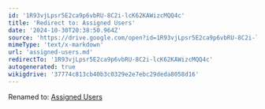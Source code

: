 ```yaml
---
id: '1R93vjLpsr5E2ca9p6vbRU-8C2i-lcK62KAWizcMQQ4c'
title: 'Redirect to: Assigned Users'
date: '2024-10-30T20:38:50.964Z'
source: 'https://drive.google.com/open?id=1R93vjLpsr5E2ca9p6vbRU-8C2i-lcK62KAWizcMQQ4c'
mimeType: 'text/x-markdown'
url: 'assigned-users.md'
redirectTo: '1R93vjLpsr5E2ca9p6vbRU-8C2i-lcK62KAWizcMQQ4c'
autogenerated: true
wikigdrive: '37774c813cb40b3c0329e2e7ebc29deda8058d16'
---
```

Renamed to: [Assigned Users](assigned-users.md)
